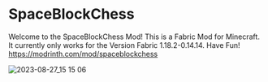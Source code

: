 # SpaceBlockChess
Welcome to the SpaceBlockChess Mod! This is a Fabric Mod for Minecraft. It currently only works for the Version Fabric 1.18.2-0.14.14. Have Fun!
https://modrinth.com/mod/spaceblockchess

![2023-08-27_15 15 06](https://github.com/Friedhof5rb/SpaceBlockChess/assets/109278954/99ccd8c8-f6b9-45e1-89bd-711f60932b1a)
